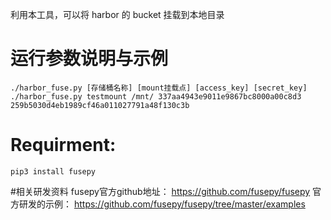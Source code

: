 利用本工具，可以将 harbor 的 bucket 挂载到本地目录
# 运行参数说明与示例
    ./harbor_fuse.py [存储桶名称] [mount挂载点] [access_key] [secret_key]
    ./harbor_fuse.py testmount /mnt/ 337aa4943e9011e9867bc8000a00c8d3 259b5030d4eb1989cf46a011027791a48f130c3b

# Requirment:
    pip3 install fusepy
    
#相关研发资料
    fusepy官方github地址：
    https://github.com/fusepy/fusepy
    官方研发的示例：
    https://github.com/fusepy/fusepy/tree/master/examples
